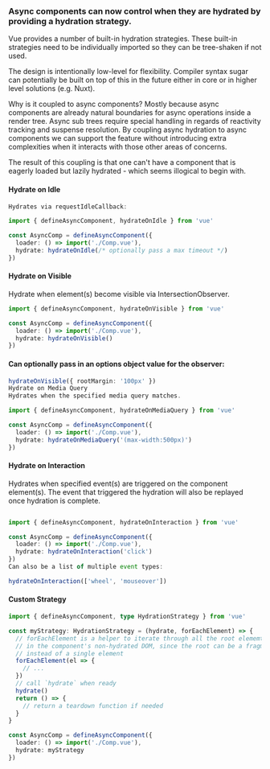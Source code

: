 ### Async components can now control when they are hydrated by providing a hydration strategy.

Vue provides a number of built-in hydration strategies. These built-in strategies need to be individually imported so they can be tree-shaken if not used.

The design is intentionally low-level for flexibility. Compiler syntax sugar can potentially be built on top of this in the future either in core or in higher level solutions (e.g. Nuxt).

Why is it coupled to async components? Mostly because async components are already natural boundaries for async operations inside a render tree. Async sub trees require special handling in regards of reactivity tracking and suspense resolution. By coupling async hydration to async components we can support the feature without introducing extra complexities when it interacts with those other areas of concerns.

The result of this coupling is that one can't have a component that is eagerly loaded but lazily hydrated - which seems illogical to begin with.

#### Hydrate on Idle
```ts
Hydrates via requestIdleCallback:

import { defineAsyncComponent, hydrateOnIdle } from 'vue'

const AsyncComp = defineAsyncComponent({
  loader: () => import('./Comp.vue'),
  hydrate: hydrateOnIdle(/* optionally pass a max timeout */)
})
```
#### Hydrate on Visible
Hydrate when element(s) become visible via IntersectionObserver.

```ts
import { defineAsyncComponent, hydrateOnVisible } from 'vue'

const AsyncComp = defineAsyncComponent({
  loader: () => import('./Comp.vue'),
  hydrate: hydrateOnVisible()
})
```
#### Can optionally pass in an options object value for the observer:

```ts
hydrateOnVisible({ rootMargin: '100px' })
Hydrate on Media Query
Hydrates when the specified media query matches.

import { defineAsyncComponent, hydrateOnMediaQuery } from 'vue'

const AsyncComp = defineAsyncComponent({
  loader: () => import('./Comp.vue'),
  hydrate: hydrateOnMediaQuery('(max-width:500px)')
})
```
#### Hydrate on Interaction
Hydrates when specified event(s) are triggered on the component element(s). The event that triggered the hydration will also be replayed once hydration is complete.
```ts

import { defineAsyncComponent, hydrateOnInteraction } from 'vue'

const AsyncComp = defineAsyncComponent({
  loader: () => import('./Comp.vue'),
  hydrate: hydrateOnInteraction('click')
})
Can also be a list of multiple event types:

hydrateOnInteraction(['wheel', 'mouseover'])
```
#### Custom Strategy
```ts
import { defineAsyncComponent, type HydrationStrategy } from 'vue'

const myStrategy: HydrationStrategy = (hydrate, forEachElement) => {
  // forEachElement is a helper to iterate through all the root elememts
  // in the component's non-hydrated DOM, since the root can be a fragment
  // instead of a single element
  forEachElement(el => {
    // ...
  })
  // call `hydrate` when ready
  hydrate()
  return () => {
    // return a teardown function if needed
  }
}

const AsyncComp = defineAsyncComponent({
  loader: () => import('./Comp.vue'),
  hydrate: myStrategy
})
```
